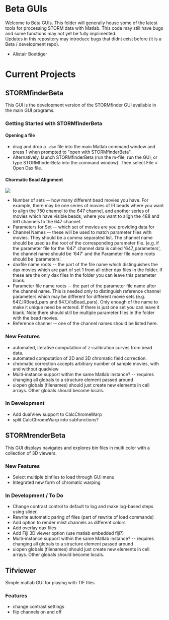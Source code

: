 # Beta GUIs 

Welcome to Beta GUIs.  This folder will generally house some of the latest tools for processing STORM data with Matlab.
This code may still have bugs and some functions may not yet be fully implimented.  
Updates in this repository may introduce bugs that didnt exist before (it is a Beta / development repo). 

- Alistair Boettiger

# Current Projects

## STORMfinderBeta
This GUI is the development version of the STORMfinder GUI available in the main GUI programs.

### Getting Started with STORMfinderBeta
#### Opening a file
* drag and drop a `.dax` file into the main Matlab command window and press 1 when prompted to "open with STORMfinderBeta".  
* Alternatively, launch STORMfinderBeta (run the m-file, run the GUI, or type STORMfinderBeta into the command window). Then select File > Open Dax file.  
#### Chormatic Bead Alignment
![](https://github.com/ZhuangLab/matlab-storm/blob/Alistair/Beta/GUIs/ChromeWarpParameters.PNG)

* Number of sets -- how many different bead movies you have. For example, there may be one series of movies of IR beads where you want to align the 750 channel to the 647 channel, and another series of movies which have visible beads, where you want to align the 488 and 561 channels to the 647 channel. 
* Parameters for Set -- which set of movies are you providing data for
* Channel Names -- these will be used to match parameter files with movies.  They should be a comma separated list.  The channel name should be used as the root of the corresponding parameter file.  (e.g. if the parameter file for the '647' channel data is called '647_parameters', the channel name should be '647' and the Parameter file name roots should be 'parameters'.
* daxfile name roots -- the part of the file name which distinguishes the dax movies which are part of set 1 from all other dax files in the folder. If these are the only dax files in the folder you can leave this parameter blank.
* Parameter file name roots -- the part of the parameter file name after the channel name.  This is needed only to distinguish reference channel parameters which may be different for different movie sets (e.g. 647_IRBead_pars and 647_VisBead_pars).  Only enough of the name to make it unique need be entered.  If there is just one set you can leave it blank.  Note there should still be multiple parameter files in the folder with the bead movies.    
* Reference channel -- one of the channel names should be listed here. 


### New Features
* automated, iterative computation of z-calibration curves from bead data.
* automated computation of 2D and 3D chromatic field correction.  
* chromatic correction accepts arbitrary number of sample movies, with and without quadview
* Multi-instance support within the same Matlab instance?  -- requires changing all globals to a structure element passed around
* uiopen globals (filenames) should just create new elements in cell arrays.  Other globals should become locals.  

### In Development
* Add dualView support to CalcChromeWarp 
* split CalcChromeWarp into subfunctions?


## STORMrenderBeta
This GUI displays navigates and explores bin files in multi color with a collection of 3D viewers. 

### New Features
* Select multiple binfiles to load through GUI menu
* Integrated new form of chromatic warping

### In Development / To Do
* Change contrast control to default to log and make log-based steps using slider. 
* Rewrite automatic paring of files (part of rewrite of load commands)
* Add option to render mlist channels as different colors
* Add overlay dax files
* Add Fiji 3D viewer option (use matlab embedded fiji?) 
* Multi-instance support within the same Matlab instance?  -- requires changing all globals to a structure element passed around
* uiopen globals (filenames) should just create new elements in cell arrays.  Other globals should become locals.  


## Tifviewer
Simple matlab GUI for playing with TIF files 

### Features
* change contrast settings
* flip channels on and off
